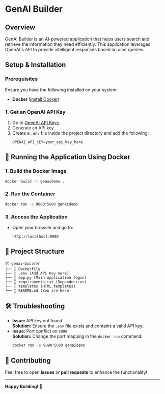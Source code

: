 # **GenAI Builder**

## **Overview**
GenAI Builder is an AI-powered application that helps users search and retrieve the information they need efficiently. This application leverages OpenAI's API to provide intelligent responses based on user queries.

## **Setup & Installation**

### **Prerequisites**
Ensure you have the following installed on your system:
- **Docker** ([Install Docker](https://www.docker.com/get-started))

### **1. Get an OpenAI API Key**
1. Go to [OpenAI API Keys](https://platform.openai.com/settings/organization/api-keys).
2. Generate an API key.
3. Create a `.env` file inside the project directory and add the following:
   ```plaintext
   OPENAI_API_KEY=your_api_key_here
   ```

## **🚀 Running the Application Using Docker**

### **1. Build the Docker Image**
```bash
docker build -t genaidemo .
```

### **2. Run the Container**
```bash
docker run -p 8080:5000 genaidemo
```

### **3. Access the Application**
- Open your browser and go to:
  ```
  http://localhost:8080
  ```

## **📂 Project Structure**
```
📦 genai-builder
├── 📄 Dockerfile
├── 📄 .env (Add API Key here)
├── 📄 app.py (Main application logic)
├── 📄 requirements.txt (Dependencies)
├── 📂 templates (HTML templates)
└── 📄 README.md (You are here)
```

## **🛠️ Troubleshooting**
- **Issue:** API key not found  
  **Solution:** Ensure the `.env` file exists and contains a valid API key.
- **Issue:** Port conflict on `8080`  
  **Solution:** Change the port mapping in the `docker run` command:
  ```bash
  docker run -p 9090:5000 genaidemo
  ```

## **🙌 Contributing**
Feel free to open **issues** or **pull requests** to enhance the functionality!

---

**Happy Building! 🚀**

